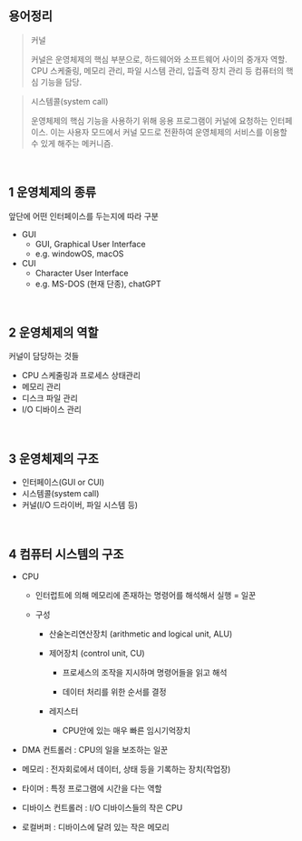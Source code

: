 ## 용어정리

> 커널
> 
> 
> 커널은 운영체제의 핵심 부분으로, 하드웨어와 소프트웨어 사이의 중개자 역할. CPU 스케줄링, 메모리 관리, 파일 시스템 관리, 입출력 장치 관리 등 컴퓨터의 핵심 기능을 담당.
> 

> 시스템콜(system call)
> 
> 
> 운영체제의 핵심 기능을 사용하기 위해 응용 프로그램이 커널에 요청하는 인터페이스. 이는 사용자 모드에서 커널 모드로 전환하여 운영체제의 서비스를 이용할 수 있게 해주는 메커니즘.
>



<br>

## 1 운영체제의 종류

앞단에 어떤 인터페이스를 두는지에 따라 구분

- GUI
    - GUI, Graphical User Interface
    - e.g. windowOS, macOS
- CUI
    - Character User Interface
    - e.g. MS-DOS (현재 단종), chatGPT

<br>

## 2 운영체제의 역할

커널이 담당하는 것들

- CPU 스케줄링과 프로세스 상태관리
- 메모리 관리
- 디스크 파일 관리
- I/O 디바이스 관리

<br>

## 3 운영체제의 구조

- 인터페이스(GUI or CUI)
- 시스템콜(system call)
- 커널(I/O 드라이버, 파일 시스템 등)
  
<br>

## 4 컴퓨터 시스템의 구조

- CPU
    - 인터럽트에 의해 메모리에 존재하는 명령어를 해석해서 실행 = 일꾼
 
    - 구성
      
        - 산술논리연산장치 (arithmetic and logical unit, ALU)
          
        - 제어장치 (control unit, CU)
          
            - 프로세스의 조작을 지시하며 명령어들을 읽고 해석
              
            - 데이터 처리를 위한 순서를 결정
              
        - 레지스터
          
            - CPU안에 있는 매우 빠른 임시기억장치
              
- DMA 컨트롤러 : CPU의 일을 보조하는 일꾼
  
- 메모리 : 전자회로에서 데이터, 상태 등을 기록하는 장치(작업장)
  
- 타이머 : 특정 프로그램에 시간을 다는 역할
  
- 디바이스 컨트롤러 : I/O 디바이스들의 작은 CPU
  
- 로컬버퍼 : 디바이스에 달려 있는 작은 메모리
